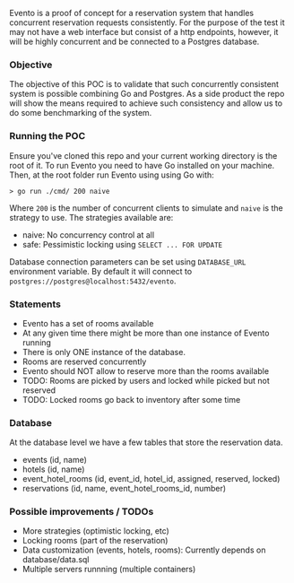 Evento is a proof of concept for a reservation system that handles concurrent reservation requests consistently. For the purpose of the test it may not have a web interface but consist of a http endpoints, however, it will be highly concurrent and be connected to a Postgres database.

### Objective
The objective of this POC is to validate that such concurrently consistent system is possible combining Go and Postgres. As a side product the repo will show the means required to achieve such consistency and allow us to do some benchmarking of the system.

### Running the POC

Ensure you've cloned this repo and your current working directory is the root of it. To run Evento you need to have Go installed on your machine.
Then, at the root folder run Evento using using Go with:
```
> go run ./cmd/ 200 naive
```

Where `200` is the number of concurrent clients to simulate and `naive` is the strategy to use. The strategies available are:
- naive: No concurrency control at all
- safe: Pessimistic locking using `SELECT ... FOR UPDATE`

Database connection parameters can be set using `DATABASE_URL` environment variable. By default it will connect to `postgres://postgres@localhost:5432/evento`.

### Statements
- Evento has a set of rooms available
- At any given time there might be more than one instance of Evento running
- There is only ONE instance of the database.
- Rooms are reserved concurrently
- Evento should NOT allow to reserve more than the rooms available
- TODO: Rooms are picked by users and locked while picked but not reserved
- TODO: Locked rooms go back to inventory after some time

### Database
At the database level we have a few tables that store the reservation data.

- events (id, name)
- hotels (id, name)
- event_hotel_rooms (id, event_id, hotel_id, assigned, reserved, locked)
- reservations (id, name, event_hotel_rooms_id, number)

### Possible improvements / TODOs

- More strategies (optimistic locking, etc)
- Locking rooms (part of the reservation)
- Data customization (events, hotels, rooms): Currently depends on database/data.sql
- Multiple servers runnning (multiple containers)
